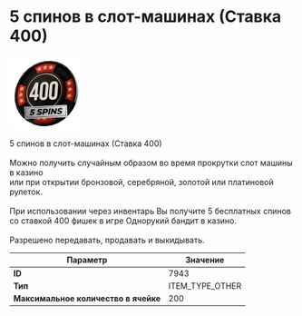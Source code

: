 # 5 спинов в слот-машинах (Ставка 400)

![Item Image](../img/7943.webp?raw=true)

5 спинов в слот-машинах (Ставка 400)<br><br>Можно получить случайным образом во время прокрутки слот машины в казино<br>или при открытии бронзовой, серебряной, золотой или платиновой рулеток.<br><br>При использовании через инвентарь Вы получите 5 бесплатных спинов<br>со ставкой 400 фишек в игре Однорукий бандит в казино.<br><br>Разрешено передавать, продавать и выкидывать.


| Параметр | Значение |
|----------|----------|
| **ID** | 7943 |
| **Тип** | ITEM_TYPE_OTHER |
| **Максимальное количество в ячейке** | 200 |

